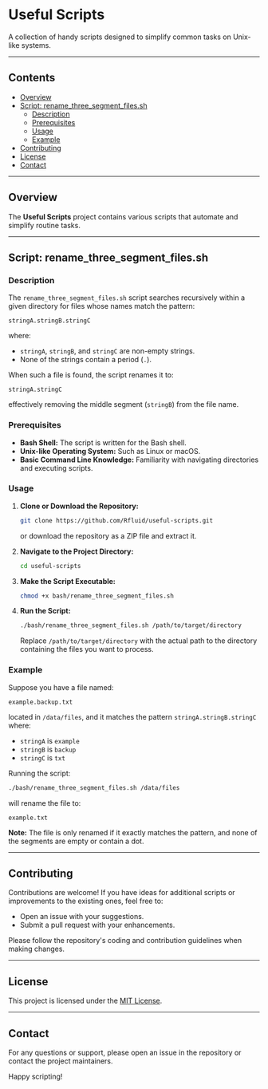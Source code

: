 # Useful Scripts

A collection of handy scripts designed to simplify common tasks on Unix-like systems.

---

## Contents

- [Overview](#overview)
- [Script: rename_three_segment_files.sh](#script-rename_three_segment_filessh)
  - [Description](#description)
  - [Prerequisites](#prerequisites)
  - [Usage](#usage)
  - [Example](#example)
- [Contributing](#contributing)
- [License](#license)
- [Contact](#contact)

---

## Overview

The **Useful Scripts** project contains various scripts that automate and simplify routine tasks.

---

## Script: rename_three_segment_files.sh

### Description

The `rename_three_segment_files.sh` script searches recursively within a given directory for files whose names match the pattern:

```
stringA.stringB.stringC
```

where:

- `stringA`, `stringB`, and `stringC` are non-empty strings.
- None of the strings contain a period (`.`).

When such a file is found, the script renames it to:

```
stringA.stringC
```

effectively removing the middle segment (`stringB`) from the file name.

### Prerequisites

- **Bash Shell:** The script is written for the Bash shell.
- **Unix-like Operating System:** Such as Linux or macOS.
- **Basic Command Line Knowledge:** Familiarity with navigating directories and executing scripts.

### Usage

1. **Clone or Download the Repository:**

   ```bash
   git clone https://github.com/Rfluid/useful-scripts.git
   ```

   or download the repository as a ZIP file and extract it.

2. **Navigate to the Project Directory:**

   ```bash
   cd useful-scripts
   ```

3. **Make the Script Executable:**

   ```bash
   chmod +x bash/rename_three_segment_files.sh
   ```

4. **Run the Script:**

   ```bash
   ./bash/rename_three_segment_files.sh /path/to/target/directory
   ```

   Replace `/path/to/target/directory` with the actual path to the directory containing the files you want to process.

### Example

Suppose you have a file named:

```
example.backup.txt
```

located in `/data/files`, and it matches the pattern `stringA.stringB.stringC` where:

- `stringA` is `example`
- `stringB` is `backup`
- `stringC` is `txt`

Running the script:

```bash
./bash/rename_three_segment_files.sh /data/files
```

will rename the file to:

```
example.txt
```

**Note:** The file is only renamed if it exactly matches the pattern, and none of the segments are empty or contain a dot.

---

## Contributing

Contributions are welcome! If you have ideas for additional scripts or improvements to the existing ones, feel free to:

- Open an issue with your suggestions.
- Submit a pull request with your enhancements.

Please follow the repository's coding and contribution guidelines when making changes.

---

## License

This project is licensed under the [MIT License](LICENSE).

---

## Contact

For any questions or support, please open an issue in the repository or contact the project maintainers.

Happy scripting!
